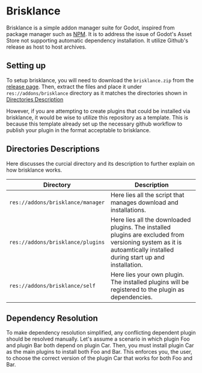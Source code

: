 # Brisklance

Brisklance is a simple addon manager suite for Godot, inspired from package manager such as [NPM](https://www.npmjs.com).
It is to address the issue of Godot's Asset Store not supporting automatic dependency installation.
It utilize Github's release as host to host archives.

## Setting up

To setup brisklance, you will need to download the `brisklance.zip` from the [release page](https://github.com/RechieKho/brisklance/releases).
Then, extract the files and place it under `res://addons/brisklance` directory as it matches the directories shown in [Directories Description](#directories-descriptions)

However, if you are attempting to create plugins that could be installed via brisklance, it would be wise to utilize this repository as a template.
This is because this template already set up the necessary github workflow to publish your plugin in the format acceptable to brisklance.

## Directories Descriptions

Here discusses the curcial directory and its description to further explain on how brisklance works.

| Directory                         | Description                                                                                                                                                        |
| --------------------------------- | ------------------------------------------------------------------------------------------------------------------------------------------------------------------ |
| `res://addons/brisklance/manager` | Here lies all the script that manages download and installations.                                                                                                  |
| `res://addons/brisklance/plugins` | Here lies all the downloaded plugins. The installed plugins are excluded from versioning system as it is autoamtically installed during start up and installation. |
| `res://addons/brisklance/self`    | Here lies your own plugin. The installed plugins will be registered to the plugin as dependencies.                                                                 |

## Dependency Resolution

To make dependency resolution simplified, any conflicting dependent plugin should be resolved manually.
Let's assume a scenario in which plugin Foo and plugin Bar both depend on plugin Car.
Then, you must install plugin Car as the main plugins to install both Foo and Bar.
This enforces you, the user, to choose the correct version of the plugin Car that works for both Foo and Bar.
